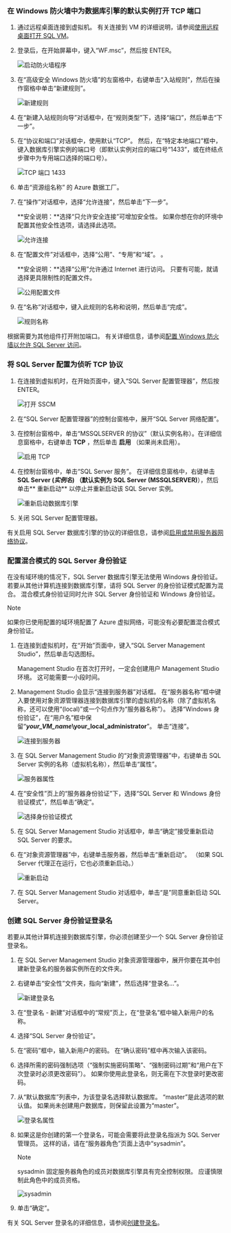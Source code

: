 ### <a name="open-tcp-ports-in-the-windows-firewall-for-the-default-instance-of-the-database-engine"></a>在 Windows 防火墙中为数据库引擎的默认实例打开 TCP 端口
1. 通过远程桌面连接到虚拟机。 有关连接到 VM 的详细说明，请参阅[使用远程桌面打开 SQL VM](../articles/virtual-machines/windows/sql/virtual-machines-windows-portal-sql-server-provision.md#open-the-vm-with-remote-desktop)。
2. 登录后，在开始屏幕中，键入“WF.msc”，然后按 ENTER。
   
    ![启动防火墙程序](./media/virtual-machines-sql-server-connection-steps/12Open-WF.png)
3. 在“高级安全 Windows 防火墙”的左窗格中，右键单击“入站规则”，然后在操作窗格中单击“新建规则”。
   
    ![新建规则](./media/virtual-machines-sql-server-connection-steps/13New-FW-Rule.png)
4. 在“新建入站规则向导”对话框中，在“规则类型”下，选择“端口”，然后单击“下一步”。
5. 在“协议和端口”对话框中，使用默认“TCP”。 然后，在“特定本地端口”框中，键入数据库引擎实例的端口号（即默认实例对应的端口号“1433”，或在终结点步骤中为专用端口选择的端口号）。
   
    ![TCP 端口 1433](./media/virtual-machines-sql-server-connection-steps/14Port-1433.png)
6. 单击“资源组名称” 的 Azure 数据工厂。
7. 在“操作”对话框中，选择“允许连接”，然后单击“下一步”。
   
    **安全说明：**选择“只允许安全连接”可增加安全性。 如果你想在你的环境中配置其他安全性选项，请选择此选项。
   
    ![允许连接](./media/virtual-machines-sql-server-connection-steps/15Allow-Connection.png)
8. 在“配置文件”对话框中，选择“公用”、“专用”和“域”。 。
   
    **安全说明：**选择“公用”允许通过 Internet 进行访问。 只要有可能，就请选择更具限制性的配置文件。
   
    ![公用配置文件](./media/virtual-machines-sql-server-connection-steps/16Public-Private-Domain-Profile.png)
9. 在“名称”对话框中，键入此规则的名称和说明，然后单击“完成”。
   
    ![规则名称](./media/virtual-machines-sql-server-connection-steps/17Rule-Name.png)

根据需要为其他组件打开附加端口。 有关详细信息，请参阅[配置 Windows 防火墙以允许 SQL Server 访问](http://msdn.microsoft.com/library/cc646023.aspx)。

### <a name="configure-sql-server-to-listen-on-the-tcp-protocol"></a>将 SQL Server 配置为侦听 TCP 协议
1. 在连接到虚拟机时，在开始页面中，键入“SQL Server 配置管理器”，然后按 ENTER。
   
    ![打开 SSCM](./media/virtual-machines-sql-server-connection-steps/9Click-SSCM.png)
2. 在“SQL Server 配置管理器”的控制台窗格中，展开“SQL Server 网络配置”。
3. 在控制台窗格中，单击“MSSQLSERVER 的协议”（默认实例名称）。在详细信息窗格中，右键单击 **TCP** ，然后单击 **启用** （如果尚未启用）。
   
    ![启用 TCP](./media/virtual-machines-sql-server-connection-steps/10Enable-TCP.png)
4. 在控制台窗格中，单击“SQL Server 服务”。 在详细信息窗格中，右键单击 **SQL Server (*实例名*) **（默认实例为** SQL Server (MSSQLSERVER)**），然后单击** 重新启动** 以停止并重新启动该 SQL Server 实例。
   
    ![重新启动数据库引擎](./media/virtual-machines-sql-server-connection-steps/11Restart.png)
5. 关闭 SQL Server 配置管理器。

有关启用 SQL Server 数据库引擎的协议的详细信息，请参阅[启用或禁用服务器网络协议](http://msdn.microsoft.com/library/ms191294.aspx)。

### <a name="configure-sql-server-for-mixed-mode-authentication"></a>配置混合模式的 SQL Server 身份验证
在没有域环境的情况下，SQL Server 数据库引擎无法使用 Windows 身份验证。 若要从其他计算机连接到数据库引擎，请将 SQL Server 的身份验证模式配置为混合。 混合模式身份验证同时允许 SQL Server 身份验证和 Windows 身份验证。

> [!NOTE]
> 如果你已使用配置的域环境配置了 Azure 虚拟网络，可能没有必要配置混合模式身份验证。
> 
> 

1. 在连接到虚拟机时，在“开始”页面中，键入“SQL Server Management Studio”，然后单击勾选图标。
   
    Management Studio 在首次打开时，一定会创建用户 Management Studio 环境。 这可能需要一小段时间。
2. Management Studio 会显示“连接到服务器”对话框。 在“服务器名称”框中键入要使用对象资源管理器连接到数据库引擎的虚拟机的名称（除了虚拟机名称，还可以使用“(local)”或一个句点作为“服务器名称”）。 选择“Windows 身份验证”，在“用户名”框中保留“***your_VM_name*\your_local_administrator**”。 单击“连接”。
   
    ![连接到服务器](./media/virtual-machines-sql-server-connection-steps/19Connect-to-Server.png)
3. 在 SQL Server Management Studio 的“对象资源管理器”中，右键单击 SQL Server 实例的名称（虚拟机名称），然后单击“属性”。
   
    ![服务器属性](./media/virtual-machines-sql-server-connection-steps/20Server-Properties.png)
4. 在“安全性”页上的“服务器身份验证”下，选择“SQL Server 和 Windows 身份验证模式”，然后单击“确定”。
   
    ![选择身份验证模式](./media/virtual-machines-sql-server-connection-steps/21Mixed-Mode.png)
5. 在 SQL Server Management Studio 对话框中，单击“确定”接受重新启动 SQL Server 的要求。
6. 在“对象资源管理器”中，右键单击服务器，然后单击“重新启动”。 （如果 SQL Server 代理正在运行，它也必须重新启动。）
   
    ![重新启动](./media/virtual-machines-sql-server-connection-steps/22Restart2.png)
7. 在 SQL Server Management Studio 对话框中，单击“是”同意重新启动 SQL Server。

### <a name="create-sql-server-authentication-logins"></a>创建 SQL Server 身份验证登录名
若要从其他计算机连接到数据库引擎，你必须创建至少一个 SQL Server 身份验证登录名。

1. 在 SQL Server Management Studio 对象资源管理器中，展开你要在其中创建新登录名的服务器实例所在的文件夹。
2. 右键单击“安全性”文件夹，指向“新建”，然后选择“登录名…”。
   
    ![新建登录名](./media/virtual-machines-sql-server-connection-steps/23New-Login.png)
3. 在“登录名 - 新建”对话框中的“常规”页上，在“登录名”框中输入新用户的名称。
4. 选择“SQL Server 身份验证”。
5. 在“密码”框中，输入新用户的密码。 在“确认密码”框中再次输入该密码。
6. 选择所需的密码强制选项（“强制实施密码策略”、“强制密码过期”和“用户在下次登录时必须更改密码”）。 如果你使用此登录名，则无需在下次登录时更改密码。
7. 从“默认数据库”列表中，为该登录名选择默认数据库。 “master”是此选项的默认值。 如果尚未创建用户数据库，则保留此设置为“master”。
   
    ![登录名属性](./media/virtual-machines-sql-server-connection-steps/24Test-Login.png)
8. 如果这是你创建的第一个登录名，可能会需要将此登录名指派为 SQL Server 管理员。 这样的话，请在“服务器角色”页面上选中“sysadmin”。
   
   > [!NOTE]
   > sysadmin 固定服务器角色的成员对数据库引擎具有完全控制权限。 应谨慎限制此角色中的成员资格。
   > 
   > 
   
   ![sysadmin](./media/virtual-machines-sql-server-connection-steps/25sysadmin.png)
9. 单击“确定”。

有关 SQL Server 登录名的详细信息，请参阅[创建登录名](http://msdn.microsoft.com/library/aa337562.aspx)。

